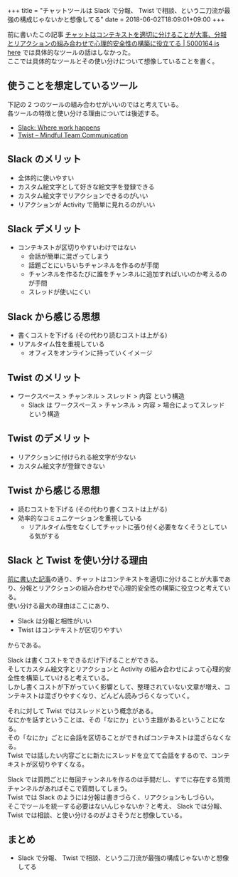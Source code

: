 +++
title = "チャットツールは Slack で分報、 Twist で相談、という二刀流が最強の構成じゃないかと想像してる"
date = 2018-06-02T18:09:01+09:00
+++

前に書いたこの記事 [チャットはコンテキストを適切に分けることが大事、分報とリアクションの組み合わせで心理的安全性の構築に役立てる | 5000164 is here](https://blog.5000164.jp/2018/5/12/chat/) では具体的なツールの話はしなかった。  
ここでは具体的なツールとその使い分けについて想像していることを書く。

## 使うことを想定しているツール

下記の 2 つのツールの組み合わせがいいのではと考えている。  
各ツールの特徴と使い分ける理由については後述する。

- [Slack: Where work happens](https://slack.com/)
- [Twist – Mindful Team Communication](https://twistapp.com/)

## Slack のメリット

- 全体的に使いやすい
- カスタム絵文字として好きな絵文字を登録できる
- カスタム絵文字でリアクションできるのがいい
- リアクションが Activity で簡単に見れるのがいい

## Slack デメリット

- コンテキストが区切りやすいわけではない
    - 会話が簡単に混ざってしまう
    - 話題ごとにいちいちチャンネルを作るのが手間
    - チャンネルを作るたびに誰をチャンネルに追加すればいいのか考えるのが手間
    - スレッドが使いにくい

## Slack から感じる思想

- 書くコストを下げる (その代わり読むコストは上がる)
- リアルタイム性を重視している
    - オフィスをオンラインに持っていくイメージ

## Twist のメリット

- ワークスペース > チャンネル > スレッド > 内容 という構造
    - Slack は ワークスペース > チャンネル > 内容 > 場合によってスレッド という構造

## Twist のデメリット

- リアクションに付けられる絵文字が少ない
- カスタム絵文字が登録できない

## Twist から感じる思想

- 読むコストを下げる (その代わり書くコストは上がる)
- 効率的なコミュニケーションを重視している
    - リアルタイム性をなくしてチャットに張り付く必要をなくそうとしている気がする

## Slack と Twist を使い分ける理由

[前に書いた記事](https://blog.5000164.jp/2018/5/12/chat/)の通り、チャットはコンテキストを適切に分けることが大事であり、分報とリアクションの組み合わせで心理的安全性の構築に役立つと考えている。  
使い分ける最大の理由はここにあり、

- Slack は分報と相性がいい
- Twist はコンテキストが区切りやすい

からである。

Slack は書くコストをできるだけ下げることができる。  
そしてカスタム絵文字とリアクションと Activity の組み合わせによって心理的安全性を構築していけると考えている。  
しかし書くコストが下がっていく影響として、整理されていない文章が増え、コンテキストは混ざりやすくなり、どんどん読みづらくなっていく。

それに対して Twist ではスレッドという概念がある。  
なにかを話すということは、その「なにか」という主題があるということになる。  
その「なにか」ごとに会話を区切ることができればコンテキストは混ざらなくなる。  
Twist では話したい内容ごとに新たにスレッドを立てて会話をするので、コンテキストが区切りやすくなる。

Slack では質問ごとに毎回チャンネルを作るのは手間だし、すでに存在する質問チャンネルがあればそこで質問してしまう。  
Twist では Slack のようには分報は書きづらく、リアクションもしづらい。  
そこでツールを統一する必要はないんじゃないか？と考え、 Slack では分報、 Twist では相談、と使い分けるのがよさそうだと想像している。

## まとめ

- Slack で分報、 Twist で相談、という二刀流が最強の構成じゃないかと想像してる
